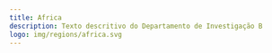 ```yaml
---
title: Africa
description: Texto descritivo do Departamento de Investigação B
logo: img/regions/africa.svg
---
```

